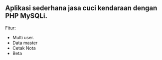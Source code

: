 Aplikasi sederhana jasa cuci kendaraan dengan PHP MySQLi.
---
Fitur:
- Multi user.
- Data master
- Cetak Nota
- Beta
